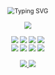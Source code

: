 <div align="center">
<img src="https://readme-typing-svg.demolab.com?font=Fira+Code&pause=1000&color=00EE2D&center=true&vCenter=true&width=435&separator=%3C&lines=console.log(%22Hello%2C+world!%22);" alt="Typing SVG" />
</div>

<br>

<div align="center">
<img src="https://github-readme-stats.vercel.app/api?username=DanteSnow&show_icons=true&theme=radical" />
</div>

<br>

<div align="center">
<img src="https://img.shields.io/badge/-HTML-000?&logo=html5&logoColor=E34F26" />
<img src="https://img.shields.io/badge/-CSS-000?&logo=css3&logoColor=1572B6" />
<img src="https://img.shields.io/badge/-JavaScript-000?&logo=JavaScript&logoColor=ddc508" />
<img src="https://img.shields.io/badge/-TypeScript-000?&logo=TypeScript&logoColor=007ACC" />
</div>

<div align="center">
<img src="https://img.shields.io/badge/-React-000?&logo=React&logoColor=61DAFB" />
<img src="https://img.shields.io/badge/-NextJS-000?&logo=nextdotjs&logoColor=FFFFFF" />
<img src="https://img.shields.io/badge/-TailwindCSS-000?&logo=tailwindcss&logoColor=06B6D4" />
<img src="https://img.shields.io/badge/-styledComponents-000?&logo=styledcomponents&logoColor=DB7093" />
</div>

<br>

<div align="center">
<a href="https://velog.io/@clydehan">
<img src="https://img.shields.io/badge/Velog-1EBC8F?style=for-the-badge&logo=velog&logoColor=white" />
<!--   <img src="https://img.shields.io/badge/-Velog-000?&logo=velog&logoColor=20C997" /> -->
</a>
<a href="mailto:clydehan0401@gmail.com">
<img src="https://img.shields.io/badge/gmail-D14836?style=for-the-badge&logo=gmail&logoColor=white"/>
<!--     <img src="https://img.shields.io/badge/-gmail-000?&logo=gmail&logoColor=EA4335" /> -->
</a>
</div>
